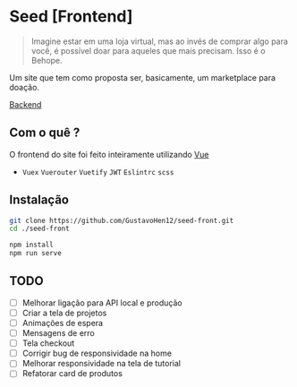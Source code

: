 # Seed [Frontend]

> Imagine estar em uma loja virtual, mas ao invés de comprar algo para você, é possível doar para aqueles que mais precisam. Isso é o Behope.

Um site que tem como proposta ser, basicamente, um marketplace para doação.

[Backend](https://github.com/GustavoHen12/seed-back)

## Com o quê ?
O frontend do site foi feito inteiramente utilizando [Vue](https://github.com/vuejs/vue)

+ `Vuex` `Vuerouter` `Vuetify` `JWT` `Eslintrc` `scss`

## Instalação
```bash
git clone https://github.com/GustavoHen12/seed-front.git
cd ./seed-front

npm install
npm run serve
```

## TODO

- [ ] Melhorar ligação para API local e produção
- [ ] Criar a tela de projetos
- [ ] Animações de espera
- [ ] Mensagens de erro
- [ ] Tela checkout
- [ ] Corrigir bug de responsividade na home
- [ ] Melhorar responsividade na tela de tutorial
- [ ] Refatorar card de produtos

